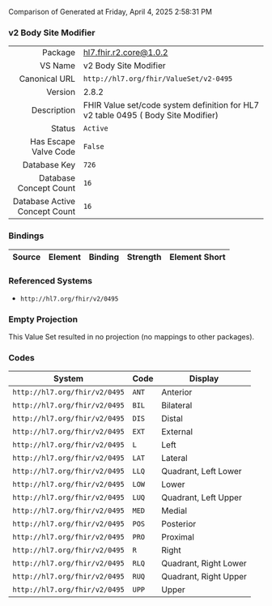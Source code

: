 Comparison of 
Generated at Friday, April 4, 2025 2:58:31 PM

### v2 Body Site Modifier

|      |     |
| ---: | --- |
| Package | hl7.fhir.r2.core@1.0.2 |
| VS Name | v2 Body Site Modifier |
| Canonical URL | `http://hl7.org/fhir/ValueSet/v2-0495` |
| Version | 2.8.2 |
| Description | FHIR Value set/code system definition for HL7 v2 table 0495 ( Body Site Modifier) |
| Status | `Active` |
| Has Escape Valve Code | `False` |
| Database Key | `726` |
| Database Concept Count | `16` |
| Database Active Concept Count | `16` |
### Bindings

| Source | Element | Binding | Strength | Element Short |
| ------ | ------- | ------- | -------- | ------------- |

### Referenced Systems

* `http://hl7.org/fhir/v2/0495`
### Empty Projection

This Value Set resulted in no projection (no mappings to other packages).

### Codes

| System | Code | Display |
| ------ | ---- | ------- |
| `http://hl7.org/fhir/v2/0495` | `ANT` | Anterior |
| `http://hl7.org/fhir/v2/0495` | `BIL` | Bilateral |
| `http://hl7.org/fhir/v2/0495` | `DIS` | Distal |
| `http://hl7.org/fhir/v2/0495` | `EXT` | External |
| `http://hl7.org/fhir/v2/0495` | `L` | Left |
| `http://hl7.org/fhir/v2/0495` | `LAT` | Lateral |
| `http://hl7.org/fhir/v2/0495` | `LLQ` | Quadrant, Left Lower |
| `http://hl7.org/fhir/v2/0495` | `LOW` | Lower |
| `http://hl7.org/fhir/v2/0495` | `LUQ` | Quadrant, Left Upper |
| `http://hl7.org/fhir/v2/0495` | `MED` | Medial |
| `http://hl7.org/fhir/v2/0495` | `POS` | Posterior |
| `http://hl7.org/fhir/v2/0495` | `PRO` | Proximal |
| `http://hl7.org/fhir/v2/0495` | `R` | Right |
| `http://hl7.org/fhir/v2/0495` | `RLQ` | Quadrant, Right Lower |
| `http://hl7.org/fhir/v2/0495` | `RUQ` | Quadrant, Right Upper |
| `http://hl7.org/fhir/v2/0495` | `UPP` | Upper |
